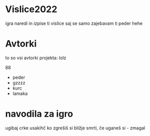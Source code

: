 # Vislice2022
igra
naredi in izpise ti vislice
saj se samo zajebavam ti peder hehe

# Avtorki
to so vsi avtorki projekta:
lolz


88
- peder
- gzzzz
- kurc
- lamaka
# navodila za igro

ugibaj crke usakihč ko zgrešiš si bližje smrti, če uganeš si - zmagal

